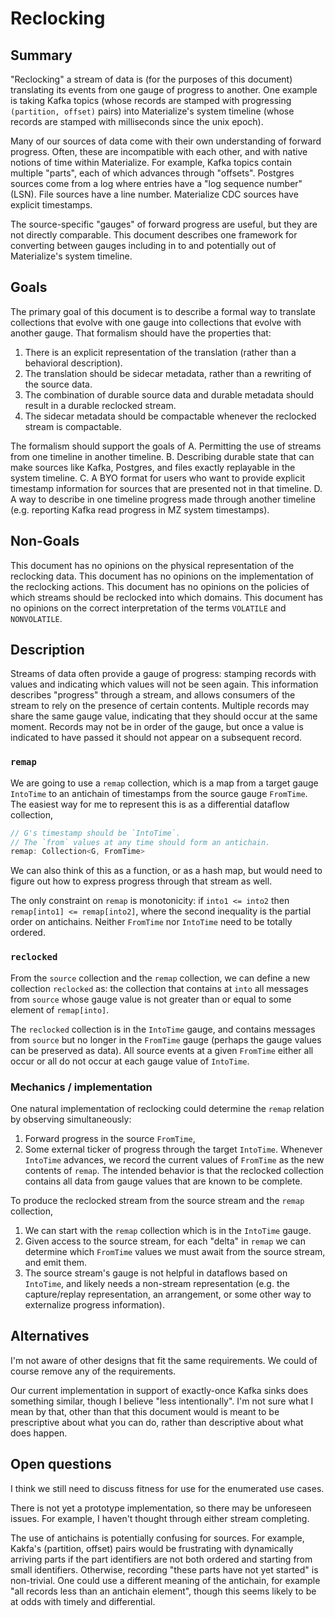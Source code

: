 # Reclocking

## Summary

"Reclocking" a stream of data is (for the purposes of this document) translating its events from one gauge of progress to another.
One example is taking Kafka topics (whose records are stamped with progressing `(partition, offset)` pairs) into Materialize's system timeline (whose records are stamped with milliseconds since the unix epoch).

Many of our sources of data come with their own understanding of forward progress.
Often, these are incompatible with each other, and with native notions of time within Materialize.
For example,
    Kafka topics contain multiple "parts", each of which advances through "offsets".
    Postgres sources come from a log where entries have a "log sequence number" (LSN).
    File sources have a line number.
    Materialize CDC sources have explicit timestamps.

The source-specific "gauges" of forward progress are useful, but they are not directly comparable.
This document describes one framework for converting between gauges including in to and potentially out of Materialize's system timeline.

## Goals

The primary goal of this document is to describe a formal way to translate collections that evolve with one gauge into collections that evolve with another gauge.
That formalism should have the properties that:
1. There is an explicit representation of the translation (rather than a behavioral description).
2. The translation should be sidecar metadata, rather than a rewriting of the source data.
3. The combination of durable source data and durable metadata should result in a durable reclocked stream.
4. The sidecar metadata should be compactable whenever the reclocked stream is compactable.

The formalism should support the goals of
A. Permitting the use of streams from one timeline in another timeline.
B. Describing durable state that can make sources like Kafka, Postgres, and files exactly replayable in the system timeline.
C. A BYO format for users who want to provide explicit timestamp information for sources that are presented not in that timeline.
D. A way to describe in one timeline progress made through another timeline (e.g. reporting Kafka read progress in MZ system timestamps).

## Non-Goals

This document has no opinions on the physical representation of the reclocking data.
This document has no opinions on the implementation of the reclocking actions.
This document has no opinions on the policies of which streams should be reclocked into which domains.
This document has no opinions on the correct interpretation of the terms `VOLATILE` and `NONVOLATILE`.

## Description

Streams of data often provide a gauge of progress: stamping records with values and indicating which values will not be seen again.
This information describes "progress" through a stream, and allows consumers of the stream to rely on the presence of certain contents.
Multiple records may share the same gauge value, indicating that they should occur at the same moment.
Records may not be in order of the gauge, but once a value is indicated to have passed it should not appear on a subsequent record.

### `remap`

We are going to use a `remap` collection, which is a map from a target gauge `IntoTime` to an antichain of timestamps from the source gauge `FromTime`.
The easiest way for me to represent this is as a differential dataflow collection,
```rust
// G's timestamp should be `IntoTime`.
// The `from` values at any time should form an antichain.
remap: Collection<G, FromTime>
```
We can also think of this as a function, or as a hash map, but would need to figure out how to express progress through that stream as well.

The only constraint on `remap` is monotonicity: if `into1 <= into2` then `remap[into1] <= remap[into2]`, where the second inequality is the partial order on antichains.
Neither `FromTime` nor `IntoTime` need to be totally ordered.

### `reclocked`

From the `source` collection and the `remap` collection, we can define a new collection `reclocked` as:
    the collection that contains at `into` all messages from `source` whose gauge value is not greater than or equal to some element of `remap[into]`.

The `reclocked` collection is in the `IntoTime` gauge, and contains messages from `source` but no longer in the `FromTime` gauge (perhaps the gauge values can be preserved as data).
All source events at a given `FromTime` either all occur or all do not occur at each gauge value of `IntoTime`.

### Mechanics / implementation

One natural implementation of reclocking could determine the `remap` relation by observing simultaneously:
1. Forward progress in the source `FromTime`,
2. Some external ticker of progress through the target `IntoTime`.
Whenever `IntoTime` advances, we record the current values of `FromTime` as the new contents of `remap`.
The intended behavior is that the reclocked collection contains all data from gauge values that are known to be complete.

To produce the reclocked stream from the source stream and the `remap` collection,
1. We can start with the `remap` collection which is in the `IntoTime` gauge.
2. Given access to the source stream, for each "delta" in `remap` we can determine which `FromTime` values we must await from the source stream, and emit them.
3. The source stream's gauge is not helpful in dataflows based on `IntoTime`, and likely needs a non-stream representation (e.g. the capture/replay representation, an arrangement, or some other way to externalize progress information).

## Alternatives

I'm not aware of other designs that fit the same requirements.
We could of course remove any of the requirements.

Our current implementation in support of exactly-once Kafka sinks does something similar, though I believe "less intentionally".
I'm not sure what I mean by that, other than that this document would is meant to be prescriptive about what you can do, rather than descriptive about what does happen.

## Open questions

I think we still need to discuss fitness for use for the enumerated use cases.

There is not yet a prototype implementation, so there may be unforeseen issues.
For example, I haven't thought through either stream completing.

The use of antichains is potentially confusing for sources.
For example, Kakfa's (partition, offset) pairs would be frustrating with dynamically arriving parts if the part identifiers are not both ordered and starting from small identifiers.
Otherwise, recording "these parts have not yet started" is non-trivial.
One could use a different meaning of the antichain, for example "all records less than an antichain element", though this seems likely to be at odds with timely and differential.
